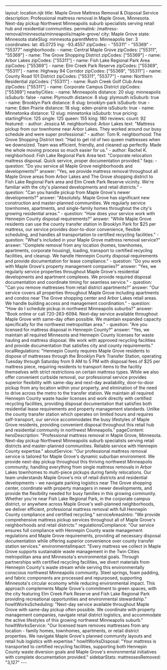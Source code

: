 ---
layout: location.njk
title: Maple Grove Mattress Removal & Disposal Service
description: Professional mattress removal in Maple Grove, Minnesota. Next-day pickup Northwest Minneapolis suburb specialists serving retail hub and residential communities.
permalink: /mattress-removal/minnesota/minneapolis/maple-grove/
city: Maple Grove state: Minnesota stateSlug: minnesota parentMetro: Minneapolis tier: 3 coordinates: lat: 45.0725 lng: -93.4557 zipCodes: - "55311" - "55369" - "55377" neighborhoods: - name: Central Maple Grove zipCodes: ["55311", "55369"] - name: The Grove Shopping District zipCodes: ["55369"] - name: Arbor Lakes zipCodes: ["55311"] - name: Fish Lake Regional Park Area zipCodes: ["55369"] - name: Elm Creek Park Reserve zipCodes: ["55369", "55311"] - name: Highway 94 Corridor zipCodes: ["55369", "55311"] - name: County Road 101 District zipCodes: ["55311", "55377"] - name: Northern Residential zipCodes: ["55311"] - name: Rush Creek Golf Club Area zipCodes: ["55311"] - name: Corporate Campus District zipCodes: ["55369"] nearbyCities: - name: Minneapolis distance: 20 slug: minneapolis isSuburb: false - name: Plymouth distance: 8 slug: plymouth isSuburb: true - name: Brooklyn Park distance: 8 slug: brooklyn-park isSuburb: true - name: Eden Prairie distance: 18 slug: eden-prairie isSuburb: true - name: Minnetonka distance: 12 slug: minnetonka isSuburb: true pricing: startingPrice: 125 single: 125 queen: 155 king: 180 reviews: count: 92 featured: - author: Jessica M. neighborhood: Arbor Lakes text: "Mattress pickup from our townhome near Arbor Lakes. They worked around our busy schedule and were super professional." - author: Tom R. neighborhood: The Grove Shopping District text: "Had to get rid of two queen mattresses when we downsized. Team was efficient, friendly, and cleaned up perfectly. Made the whole moving process so much easier for us." - author: Rachel K. neighborhood: Fish Lake Regional Park Area text: "Corporate relocation mattress disposal. Quick service, proper documentation provided." faqs: - question: "Do you service all Maple Grove neighborhoods and developments?" answer: "Yes, we provide mattress removal throughout all Maple Grove areas from Arbor Lakes and The Grove shopping district to Fish Lake Regional Park area and Elm Creek Park Reserve vicinity. We're familiar with the city's planned developments and retail districts." - question: "Can you handle pickup from Maple Grove's newer developments?" answer: "Absolutely. Maple Grove has significant new construction and master-planned communities. We regularly service townhomes, apartments, and single-family homes throughout the city's growing residential areas." - question: "How does your service work with Hennepin County disposal requirements?" answer: "While Maple Grove residents can use the county transfer station in Brooklyn Park for $25 per mattress, our service provides door-to-door convenience, flexible scheduling, and handles all transportation to certified recycling facilities." - question: "What's included in your Maple Grove mattress removal service?" answer: "Complete removal from any location (homes, townhomes, apartments, corporate housing), loading, transport to certified recycling facilities, and cleanup. We handle Hennepin County disposal requirements and provide documentation for lease compliance." - question: "Do you work with Maple Grove's property management companies?" answer: "Yes, we regularly service properties throughout Maple Grove's residential developments and apartment complexes. We provide required disposal documentation and coordinate timing for seamless service." - question: "Can you remove mattresses from retail district apartments?" answer: "Our service covers all properties throughout Maple Grove including apartments and condos near The Grove shopping center and Arbor Lakes retail areas. We handle building access and management coordination." - question: "How do I schedule pickup in northwest Minneapolis suburbs?" answer: "Book online or call 720-263-6094. Next-day service available throughout Maple Grove with same-day often possible. We maintain expanded capacity specifically for the northwest metropolitan area." - question: "Are you licensed for mattress disposal in Hennepin County?" answer: "Yes, we maintain all required Minnesota and Hennepin County licenses for waste hauling and mattress disposal. We work with approved recycling facilities and provide documentation that satisfies city and county requirements." localRegulations: "Hennepin County requires Maple Grove residents to dispose of mattresses through the Brooklyn Park Transfer Station, operating Tuesday through Saturday from 9 AM to 5 PM with disposal fees of $25 per mattress piece, requiring residents to transport items to the facility themselves with strict restrictions on certain mattress types. While we also offer convenient curbside removal, our professional service provides superior flexibility with same-day and next-day availability, door-to-door pickup from any location within your property, and elimination of the need to drive across the metro to the transfer station. We maintain all required Hennepin County waste hauler licenses and work directly with certified recycling facilities, providing disposal documentation that satisfies both residential lease requirements and property management standards. Unlike the county transfer station which operates on limited hours and requires self-transport, our service accommodates the busy lifestyles of Maple Grove residents, providing convenient disposal throughout this retail hub and residential community in northwest Minneapolis." pageContent: heroDescription: "Professional mattress removal in Maple Grove, Minnesota. Next-day pickup Northwest Minneapolis suburb specialists serving retail districts and master-planned communities. Reliable service with Hennepin County expertise." aboutService: "Our professional mattress removal service is tailored for Maple Grove's dynamic suburban environment. We provide next-day pickup throughout this thriving northwest Minneapolis community, handling everything from single mattress removals in Arbor Lakes townhomes to multi-piece pickups during family relocations. Our team understands Maple Grove's mix of retail districts and residential developments - we navigate parking logistics near The Grove shopping center, coordinate with property managers in newer developments, and provide the flexibility needed for busy families in this growing community. Whether you're near Fish Lake Regional Park, in the corporate campus district, or anywhere across Maple Grove's well-planned neighborhoods, we deliver efficient, professional mattress removal with full Hennepin County compliance and certified recycling." serviceAreasIntro: "We provide comprehensive mattress pickup services throughout all of Maple Grove's neighborhoods and retail districts:" regulationsCompliance: "Our service ensures full compliance with Hennepin County waste management regulations and Maple Grove requirements, providing all necessary disposal documentation while offering superior convenience over county transfer station services." environmentalImpact: "Every mattress we collect in Maple Grove supports sustainable waste management in the Twin Cities metropolitan area and Minnesota's environmental goals. Through partnerships with certified recycling facilities, we divert materials from Hennepin County's waste stream while serving this environmentally conscious northwest Minneapolis community. Steel springs, foam padding, and fabric components are processed and repurposed, supporting Minnesota's circular economy while reducing environmental impact. This approach complements Maple Grove's commitment to green spaces, with the city featuring Elm Creek Park Reserve and Fish Lake Regional Park providing recreational opportunities and environmental stewardship." howItWorksScheduling: "Next-day service available throughout Maple Grove with same-day pickup often possible. We coordinate with property management companies, navigate retail district logistics, and accommodate the active lifestyles of this growing northwest Minneapolis suburb." howItWorksService: "Our licensed team removes mattresses from any location - family homes, townhomes, apartments, or retail district properties. We navigate Maple Grove's planned community layouts and retail hub logistics with expertise." howItWorksDisposal: "Your mattress is transported to certified recycling facilities, supporting both Hennepin County waste diversion goals and Maple Grove's environmental initiatives with complete documentation provided." sidebarStats: mattressesRemoved: "3,127" ---